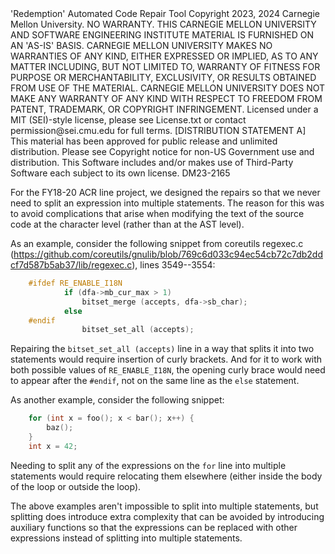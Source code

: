 <legal>
'Redemption' Automated Code Repair Tool
Copyright 2023, 2024 Carnegie Mellon University.
NO WARRANTY. THIS CARNEGIE MELLON UNIVERSITY AND SOFTWARE ENGINEERING
INSTITUTE MATERIAL IS FURNISHED ON AN 'AS-IS' BASIS. CARNEGIE MELLON
UNIVERSITY MAKES NO WARRANTIES OF ANY KIND, EITHER EXPRESSED OR IMPLIED,
AS TO ANY MATTER INCLUDING, BUT NOT LIMITED TO, WARRANTY OF FITNESS FOR
PURPOSE OR MERCHANTABILITY, EXCLUSIVITY, OR RESULTS OBTAINED FROM USE OF
THE MATERIAL. CARNEGIE MELLON UNIVERSITY DOES NOT MAKE ANY WARRANTY OF ANY
KIND WITH RESPECT TO FREEDOM FROM PATENT, TRADEMARK, OR COPYRIGHT
INFRINGEMENT.
Licensed under a MIT (SEI)-style license, please see License.txt or
contact permission@sei.cmu.edu for full terms.
[DISTRIBUTION STATEMENT A] This material has been approved for public
release and unlimited distribution.  Please see Copyright notice for
non-US Government use and distribution.
This Software includes and/or makes use of Third-Party Software each
subject to its own license.
DM23-2165
</legal>

For the FY18-20 ACR line project, we designed the repairs so that we never need to split an expression into multiple statements.  The reason for this was to avoid complications that arise when modifying the text of the source code at the character level (rather than at the AST level).

As an example, consider the following snippet from coreutils regexec.c (https://github.com/coreutils/gnulib/blob/769c6d033c94ec54cb72c7db2ddcf7d587b5ab37/lib/regexec.c), lines 3549--3554:

```C
    #ifdef RE_ENABLE_I18N
            if (dfa->mb_cur_max > 1)
                bitset_merge (accepts, dfa->sb_char);
            else
    #endif
                bitset_set_all (accepts);
```

Repairing the `bitset_set_all (accepts)` line in a way that splits it into two statements would require insertion of curly brackets.  And for it to work with both possible values of `RE_ENABLE_I18N`, the opening curly brace would need to appear after the `#endif`, not on the same line as the `else` statement.

As another example, consider the following snippet:

```C
    for (int x = foo(); x < bar(); x++) {
        baz();
    }
    int x = 42;
```

Needing to split any of the expressions on the `for` line into multiple statements would require relocating them elsewhere (either inside the body of the loop or outside the loop).

The above examples aren't impossible to split into multiple statements, but splitting does introduce extra complexity that can be avoided by introducing auxiliary functions so that the expressions can be replaced with other expressions instead of splitting into multiple statements.

